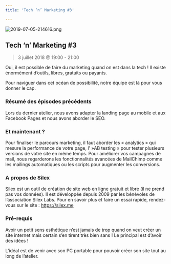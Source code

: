 ```yaml
---
title: 'Tech ‘n’ Marketing #3'

---
```


![2019-07-05-214616.png](http://lexoyo.me/silexlabs.org//assets/2019-07-05-214616.png)

## Tech ‘n’ Marketing #3

> 3 juillet 2018 @ 19:00 - 21:00

Oui, il est possible de faire du marketing quand on est dans la tech ! Il existe énormément d’outils, libres, gratuits ou payants.

Pour naviguer dans cet océan de possibilité, notre équipe est là pour vous donner le cap.

### Résumé des épisodes précédents

Lors du dernier atelier, nous avons adapter la landing page au mobile et aux Facebook Pages et nous avons aborder le SEO.

### Et maintenant ?

Pour finaliser le parcours marketing, il faut aborder les « analytics » qui mesure la performance de votre page, l' »AB testing » pour tester plusieurs versions de votre site en même temps. Pour améliorer vos campagnes de mail, nous regarderons les fonctionnalités avancées de MailChimp comme les mailings automatiques ou les scripts pour augmenter les conversions.

### A propos de Silex

Silex est un outil de création de site web en ligne gratuit et libre (il ne prend pas vos données). Il est développée depuis 2009 par les bénévoles de l’association Silex Labs. Pour en savoir plus et faire un essai rapide, rendez-vous sur le site : https://silex.me

### Pré-requis

Avoir un petit sens esthétique n’est jamais de trop quand on veut créer un site internet mais certain s’en tirent très bien sans ! Le principal est d’avoir des idées !

L’idéal est de venir avec son PC portable pour pouvoir créer son site tout au long de l’atelier.
